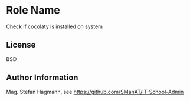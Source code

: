 # Role Name

Check if cocolaty is installed on system

## License

BSD

## Author Information

Mag. Stefan Hagmann, see https://github.com/SManAT/IT-School-Admin
